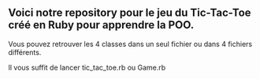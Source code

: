 ## Voici notre repository pour le jeu du Tic-Tac-Toe créé en Ruby pour apprendre la POO.


Vous pouvez retrouver les 4 classes dans un seul fichier ou dans 4 fichiers différents.


Il vous suffit de lancer tic_tac_toe.rb ou Game.rb
